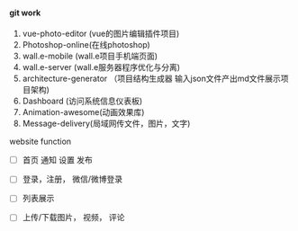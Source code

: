 #### git work

1. vue-photo-editor (vue的图片编辑插件项目)
2. Photoshop-online(在线photoshop)
3. wall.e-mobile (wall.e项目手机端页面)
4. wall.e-server (wall.e服务器程序优化与分离)
5. architecture-generator （项目结构生成器 输入json文件产出md文件展示项目架构)
6. Dashboard (访问系统信息仪表板)
7. Animation-awesome(动画效果库)
8. Message-delivery(局域网传文件，图片，文字)









website function

- [ ] 首页 通知 设置 发布

- [ ]  登录，注册， 微信/微博登录
- [ ] 列表展示
- [ ] 上传/下载图片， 视频， 评论

   



